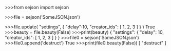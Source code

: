 \>\>\>from sejson import sejson

\>\>\>file = sejson('SomeJSON.json')

\>\>\>file.update(
	"settings",
	{
		"delay":10,
		"creator_ids": [
			1,
			2,
			3
		]
	}
)
True
\>\>\>beauty = file.beauty(False)
\>\>\>print(beauty)
{
	"settings": {
		"delay": 10,
		"creator_ids": [
			1,
			2,
			3
		]
	}
}
\>\>\>file0 = sejson('SomeJSON.json')
\>\>\>file0.append('destruct')
True
\>\>\>print(file0.beauty(False))
[
 "destruct"
]
